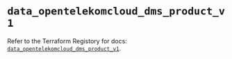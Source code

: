 # `data_opentelekomcloud_dms_product_v1`

Refer to the Terraform Registory for docs: [`data_opentelekomcloud_dms_product_v1`](https://www.terraform.io/docs/providers/opentelekomcloud/d/dms_product_v1).
